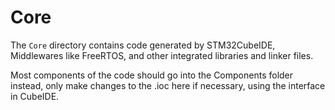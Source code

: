 # Core

The `Core` directory contains code generated by STM32CubeIDE, Middlewares like FreeRTOS, and other integrated libraries and linker files.

Most components of the code should go into the Components folder instead, only make changes to the .ioc here if necessary, using the interface in CubeIDE.
